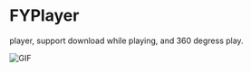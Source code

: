 # FYPlayer
player, support download while playing, and 360 degress play.


![GIF](https://github.com/fanyingzhao/FYPlayer/blob/master/FYPlayer/aa.gif)
